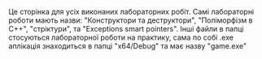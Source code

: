Це сторінка для усіх виконаних лабораторних робіт. Самі лабораторні роботи мають назви: "Конструктори та деструктори", "Поліморфізм в С++", "стріктури", та "Exceptions smart pointers". 
Інші файли в папці стосуються лабораторної роботи на практику, сама по собі .exe аплікація знаходиться в папці "x64/Debug" та має назву "game.exe"
